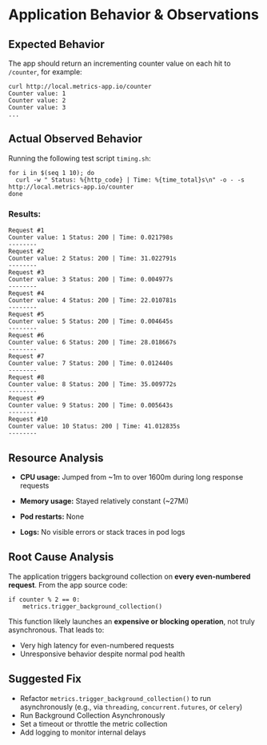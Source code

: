 Application Behavior & Observations
======================================

Expected Behavior
-------------------

The app should return an incrementing counter value on each hit to `/counter`, for example:

```
curl http://local.metrics-app.io/counter
Counter value: 1
Counter value: 2
Counter value: 3
...

```

Actual Observed Behavior
---------------------------
Running the following test script `timing.sh`:

```
for i in $(seq 1 10); do
  curl -w " Status: %{http_code} | Time: %{time_total}s\n" -o - -s http://local.metrics-app.io/counter
done

```

### Results:

```
Request #1
Counter value: 1 Status: 200 | Time: 0.021798s
--------
Request #2
Counter value: 2 Status: 200 | Time: 31.022791s
--------
Request #3
Counter value: 3 Status: 200 | Time: 0.004977s
--------
Request #4
Counter value: 4 Status: 200 | Time: 22.010781s
--------
Request #5
Counter value: 5 Status: 200 | Time: 0.004645s
--------
Request #6
Counter value: 6 Status: 200 | Time: 28.018667s
--------
Request #7
Counter value: 7 Status: 200 | Time: 0.012440s
--------
Request #8
Counter value: 8 Status: 200 | Time: 35.009772s
--------
Request #9
Counter value: 9 Status: 200 | Time: 0.005643s
--------
Request #10
Counter value: 10 Status: 200 | Time: 41.012835s
--------
```

Resource Analysis
--------------------

-   **CPU usage:** Jumped from ~1m to over 1600m during long response requests

-   **Memory usage:** Stayed relatively constant (~27Mi)

-   **Pod restarts:** None

-   **Logs:** No visible errors or stack traces in pod logs

Root Cause Analysis
----------------------

The application triggers background collection on **every even-numbered request**. From the app source code:

```
if counter % 2 == 0:
    metrics.trigger_background_collection()

```

This function likely launches an **expensive or blocking operation**, not truly asynchronous. That leads to:

-   Very high latency for even-numbered requests
-   Unresponsive behavior despite normal pod health

Suggested Fix
-----------------
-   Refactor `metrics.trigger_background_collection()` to run asynchronously (e.g., via `threading`, `concurrent.futures`, or `celery`)
-   Run Background Collection Asynchronously
-   Set a timeout or throttle the metric collection
-   Add logging to monitor internal delays